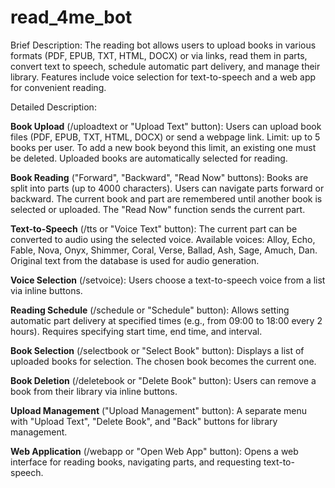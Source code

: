 # read_4me_bot
Brief Description:
The reading bot allows users to upload books in various formats (PDF, EPUB, TXT, HTML, DOCX) or via links, read them in parts, convert text to speech, schedule automatic part delivery, and manage their library. Features include voice selection for text-to-speech and a web app for convenient reading.

Detailed Description:

**Book Upload** (/uploadtext or "Upload Text" button):
Users can upload book files (PDF, EPUB, TXT, HTML, DOCX) or send a webpage link.
Limit: up to 5 books per user. To add a new book beyond this limit, an existing one must be deleted.
Uploaded books are automatically selected for reading.

**Book Reading** ("Forward", "Backward", "Read Now" buttons):
Books are split into parts (up to 4000 characters). Users can navigate parts forward or backward.
The current book and part are remembered until another book is selected or uploaded.
The "Read Now" function sends the current part.

**Text-to-Speech** (/tts or "Voice Text" button):
The current part can be converted to audio using the selected voice.
Available voices: Alloy, Echo, Fable, Nova, Onyx, Shimmer, Coral, Verse, Ballad, Ash, Sage, Amuch, Dan.
Original text from the database is used for audio generation.

**Voice Selection** (/setvoice):
Users choose a text-to-speech voice from a list via inline buttons.

**Reading Schedule** (/schedule or "Schedule" button):
Allows setting automatic part delivery at specified times (e.g., from 09:00 to 18:00 every 2 hours).
Requires specifying start time, end time, and interval.

**Book Selection** (/selectbook or "Select Book" button):
Displays a list of uploaded books for selection. The chosen book becomes the current one.

**Book Deletion** (/deletebook or "Delete Book" button):
Users can remove a book from their library via inline buttons.

**Upload Management** ("Upload Management" button):
A separate menu with "Upload Text", "Delete Book", and "Back" buttons for library management.

**Web Application** (/webapp or "Open Web App" button):
Opens a web interface for reading books, navigating parts, and requesting text-to-speech.
